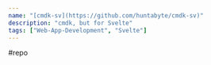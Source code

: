 ```yaml
---
name: "[cmdk-sv](https://github.com/huntabyte/cmdk-sv)"
description: "cmdk, but for Svelte"
tags: ["Web-App-Development", "Svelte"]
---
```

#repo